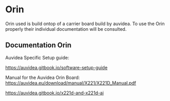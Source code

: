 # Orin

Orin used is build ontop of a carrier board build by auvidea. To use the Orin properly their individual documentation will be consulted.

## Documentation Orin

Auvidea Specific Setup guide:

https://auvidea.gitbook.io/software-setup-guide

Manual for the Auvidea Orin Board:
https://auvidea.eu/download/manual/X221/X221D_Manual.pdf

https://auvidea.gitbook.io/x221d-and-x221d-ai

